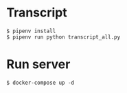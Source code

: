 # Transcript
```
$ pipenv install
$ pipenv run python transcript_all.py
```

# Run server
```
$ docker-compose up -d
```